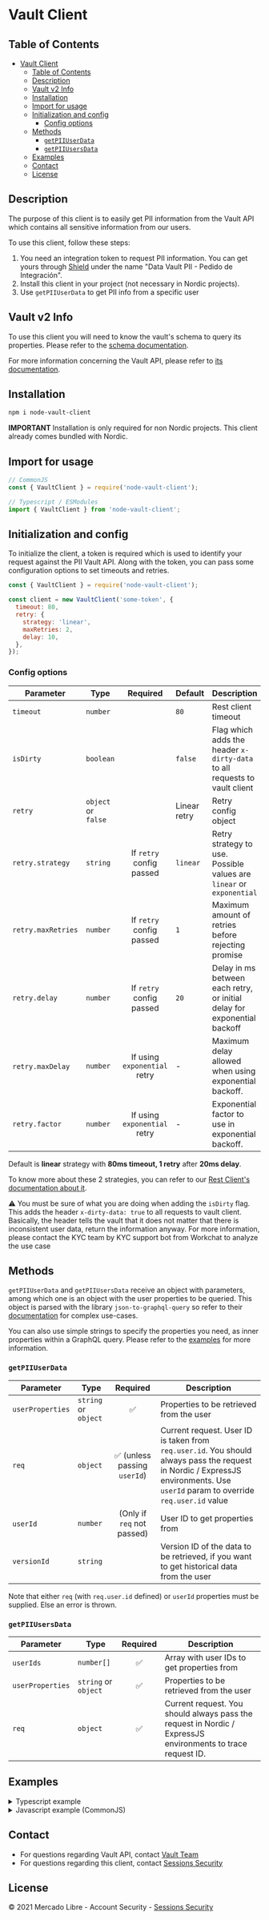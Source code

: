 # Vault Client

## Table of Contents

- [Vault Client](#vault-client)
  - [Table of Contents](#table-of-contents)
  - [Description](#description)
  - [Vault v2 Info](#vault-v2-info)
  - [Installation](#installation)
  - [Import for usage](#import-for-usage)
  - [Initialization and config](#initialization-and-config)
    - [Config options](#config-options)
  - [Methods](#methods)
    - [`getPIIUserData`](#getpiiuserdata)
    - [`getPIIUsersData`](#getpiiusersdata)
  - [Examples](#examples)
  - [Contact](#contact)
  - [License](#license)

## Description

The purpose of this client is to easily get PII information from the Vault API which contains all sensitive information from our users.

To use this client, follow these steps:

1. You need an integration token to request PII information. You can get yours through [Shield](https://shield.adminml.com) under the name "Data Vault PII - Pedido de Integración".
2. Install this client in your project (not necessary in Nordic projects).
3. Use `getPIIUserData` to get PII info from a specific user

## Vault v2 Info

To use this client you will need to know the vault's schema to query its properties. Please refer to the [schema documentation](https://sites.google.com/mercadolibre.com/kyc/data-vault/diccionario-de-campos).

For more information concerning the Vault API, please refer to [its documentation](https://sites.google.com/mercadolibre.com/kyc/data-vault).

## Installation

```bash
npm i node-vault-client
```

**IMPORTANT** Installation is only required for non Nordic projects. This client already comes bundled with Nordic.

## Import for usage

```js
// CommonJS
const { VaultClient } = require('node-vault-client');

// Typescript / ESModules
import { VaultClient } from 'node-vault-client';
```

## Initialization and config

To initialize the client, a token is required which is used to identify your request against the PII Vault API.
Along with the token, you can pass some configuration options to set timeouts and retries.

```js
const { VaultClient } = require('node-vault-client');

const client = new VaultClient('some-token', {
  timeout: 80,
  retry: {
    strategy: 'linear',
    maxRetries: 2,
    delay: 10,
  },
});
```

### Config options

| Parameter          | Type                 | Required                     | Default      | Description |
|--------------------|----------------------|:----------------------------:|--------------|-------------|
| `timeout`          | `number`             |                              | `80`         | Rest client timeout |
| `isDirty`          | `boolean`             |                              | `false`         | Flag which adds the header `x-dirty-data` to all requests to vault client |
| `retry`            | `object` or `false`  |                              | Linear retry | Retry config object |
| `retry.strategy`   | `string`             | If `retry` config passed     | `linear`     | Retry strategy to use. Possible values are `linear` or `exponential` |
| `retry.maxRetries` | `number`             | If `retry` config passed     | `1`          | Maximum amount of retries before rejecting promise |
| `retry.delay`      | `number`             | If `retry` config passed     | `20`         | Delay in ms between each retry, or initial delay for exponential backoff |
| `retry.maxDelay`   | `number`             | If using `exponential` retry | -            | Maximum delay allowed when using exponential backoff. |
| `retry.factor`     | `number`             | If using `exponential` retry | -            | Exponential factor to use in exponential backoff. |

Default is **linear** strategy with **80ms timeout, 1 retry** after **20ms delay**.

To know more about these 2 strategies, you can refer to our [Rest Client's documentation about it](https://github.com/mercadolibre/frontend-restclient#retry-strategies-only-for-node).

:warning: You must be sure of what you are doing when adding the `isDirty` flag. This adds the header `x-dirty-data: true` to all requests to vault client. Basically, the header tells the vault that it does not matter that there is inconsistent user data, return the information anyway. For more information, please contact the KYC team by KYC support bot from Workchat to analyze the use case

## Methods

`getPIIUserData` and `getPIIUsersData` receive an object with parameters, among which one is an object with the user properties to be queried. This object is parsed with the library `json-to-graphql-query` so refer to their [documentation](https://github.com/dupski/json-to-graphql-query#json-to-graphql-query) for complex use-cases.

You can also use simple strings to specify the properties you need, as inner properties within a GraphQL query. Please refer to the [examples](#examples) for more information.

### `getPIIUserData`

|    Parameter     |         Type         |            Required           | Description |
| ---------------- | -------------------- |:-----------------------------:|-------------|
| `userProperties` | `string` or `object` | ✅                            | Properties to be retrieved from the user |
| `req`            | `object`             | ✅ (unless passing `userId`)  | Current request. User ID is taken from `req.user.id`. You should always pass the request in Nordic / ExpressJS environments. Use `userId` param to override `req.user.id` value |
| `userId`         | `number`             |    (Only if `req` not passed) | User ID to get properties from |
| `versionId`      | `string`             |                               | Version ID of the data to be retrieved, if you want to get historical data from the user |

Note that either `req` (with `req.user.id` defined) or `userId` properties must be supplied. Else an error is thrown.

### `getPIIUsersData`

|    Parameter     |         Type         | Required | Description |
| ---------------- | -------------------- |:--------:|-------------|
| `userIds`        | `number[]`           | ✅       | Array with user IDs to get properties from |
| `userProperties` | `string` or `object` | ✅       | Properties to be retrieved from the user |
| `req`            | `object`             | ✅       | Current request. You should always pass the request in Nordic / ExpressJS environments to trace request ID. |

## Examples

<details>
<summary>Typescript example</summary>

```ts
// Standalone
import { VaultClient } from 'node-vault-client';

interface UserData {
  names: {
    preferred: string;
  };
  contact: {
    email: {
      address: string;
      verified: boolean;
    }
  };
}

const client = new VaultClient('my-integration-token');

// Await example with query object
const userData = await client.getPIIUserData<UserData>({
  req, // Express request
  userProperties: {
    names: {
      preferred: true,
    },
    contact: {
      email: {
        address: true,
        verified: true
      },
    },
  }
});

// Promise example with string of desired properties
client.getPIIUserData<UserData>({
  req, // Express request
  userProperties: 'names { preferred } contact { email { address verified } }',
})
  .then((userData) => {
    // Do something
  });

// Promise example with string of desired properties
client.getPIIUsersData<UserData>({
  userIds: [123456, 987654, 456789],
  userProperties: 'names { preferred } contact { email { address verified } }',
  req, // Express request
})
  .then((usersData) => {
    console.log(usersData);
    /** {
     *    users: [
     *      { names: { preferred: 'Pepito' }, contact: {...} },
     *      { names: { preferred: 'Juancho' }, contact: {...} },
     *      { names: { preferred: 'Carlos' }, contact: {...} },
     *    ],
     *    errors: [
     *      {
     *        id: 123456 // user_id
     *        code: 404 // Some error code
     *      }
     *    ]
     *  }
     */
  });
```

</details>

<details>
<summary>Javascript example (CommonJS)</summary>

```js
const { VaultClient } = require('node-vault-client');

const client = new VaultClient('my-integration-token');

// Example versionId
const versionId = 'example-version-id';

// With query object
client.getPIIUserData({
  req, // Express request
  userProperties: {
    names: {
      preferred: true,
    },
    contact: {
      email: {
        address: true,
        verified: true
      },
    },
  }
})
  .then((userData) => {
    // Do something
  });;

// With query as string and version Id
client.getPIIUserData({
  req, // Express request
  versionId,
  userProperties: 'names { preferred } contact { email { address verified } }',
})
  .then((userData) => {
    // Do something
  });

// Promise example with string of desired properties
client.getPIIUsersData({
  userIds: [123456, 987654, 456789],
  userProperties: 'names { preferred } contact { email { address verified } }',
  req, // Express request
})
  .then((usersData) => {
    console.log(usersData);
    /** {
     *    users: [
     *      { names: { preferred: 'Pepito' }, contact: {...} },
     *      { names: { preferred: 'Juancho' }, contact: {...} },
     *      { names: { preferred: 'Carlos' }, contact: {...} },
     *    ],
     *    errors: [
     *      {
     *        id: 123456 // user_id
     *        code: 404 // Some error code
     *      }
     *    ]
     *  }
     */
  });
```

</details>

## Contact

- For questions regarding Vault API, contact [Vault Team](mailto:vault.integration@mercadolibre.com)
- For questions regarding this client, contact [Sessions Security](mailto:sessions_security@mercadolibre.com)

## License

© 2021 Mercado Libre - Account Security - [Sessions Security](mailto:sessions_security@mercadolibre.com)
